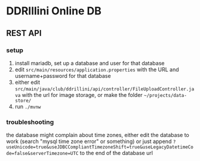# DDRIllini Online DB
## REST API
### setup
1. install mariadb, set up a database and user for that database
2. edit `src/main/resources/application.properties` with the URL and username+password
for that database
3. either edit `src/main/java/club/ddrillini/api/controller/FileUploadController.java`
with the url for image storage, or make the folder `~/projects/data-store/`
4. run `./mvnw`

### troubleshooting
the database might complain about time zones, either edit the database to work
(search "mysql time zone error" or something) or just append
`?useUnicode=true&useJDBCCompliantTimezoneShift=true&useLegacyDatetimeCode=false&serverTimezone=UTC`
to the end of the database url
